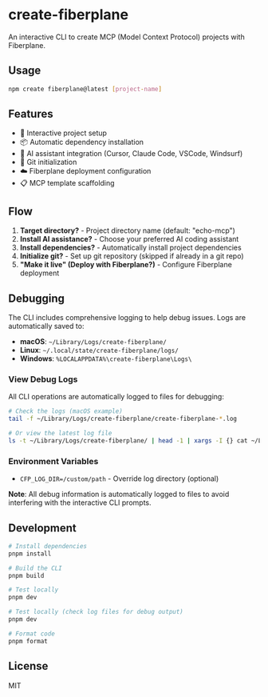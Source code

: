 # create-fiberplane

An interactive CLI to create MCP (Model Context Protocol) projects with Fiberplane.

## Usage

```bash
npm create fiberplane@latest [project-name]
```

## Features

- 🚀 Interactive project setup
- 📦 Automatic dependency installation
- 🤖 AI assistant integration (Cursor, Claude Code, VSCode, Windsurf)
- 🔧 Git initialization
- ☁️ Fiberplane deployment configuration
- 📋 MCP template scaffolding

## Flow

1. **Target directory?** - Project directory name (default: "echo-mcp")
2. **Install AI assistance?** - Choose your preferred AI coding assistant
3. **Install dependencies?** - Automatically install project dependencies
4. **Initialize git?** - Set up git repository (skipped if already in a git repo)
5. **"Make it live" (Deploy with Fiberplane?)** - Configure Fiberplane deployment

## Debugging

The CLI includes comprehensive logging to help debug issues. Logs are automatically saved to:

- **macOS**: `~/Library/Logs/create-fiberplane/`
- **Linux**: `~/.local/state/create-fiberplane/logs/`
- **Windows**: `%LOCALAPPDATA%\create-fiberplane\Logs\`

### View Debug Logs

All CLI operations are automatically logged to files for debugging:

```bash
# Check the logs (macOS example)
tail -f ~/Library/Logs/create-fiberplane/create-fiberplane-*.log

# Or view the latest log file
ls -t ~/Library/Logs/create-fiberplane/ | head -1 | xargs -I {} cat ~/Library/Logs/create-fiberplane/{}
```

### Environment Variables

- `CFP_LOG_DIR=/custom/path` - Override log directory (optional)

**Note**: All debug information is automatically logged to files to avoid interfering with the interactive CLI prompts.

## Development

```bash
# Install dependencies
pnpm install

# Build the CLI
pnpm build

# Test locally
pnpm dev

# Test locally (check log files for debug output)
pnpm dev

# Format code
pnpm format
```

## License

MIT
